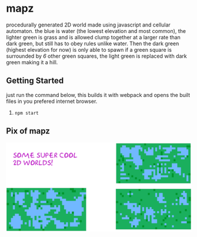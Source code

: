 # mapz

procedurally generated 2D world made using javascript and cellular automaton. the blue is water (the lowest elevation and most common), the lighter green is grass and is allowed clump together at a larger rate than dark green, but still has to obey rules unlike water. Then the dark green (highest elevation for now) is only able to spawn if a green square is surrounded by *6* other green squares, the light green is replaced with dark green making it a hill.

## Getting Started
just run the command below, this builds it with webpack and opens the built files in you prefered internet browser.

1. ```npm start```

## Pix of mapz
![example pictures](images/Group.png)